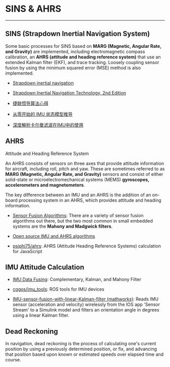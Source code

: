 # SINS & AHRS

---

## SINS (Strapdown Inertial Navigation System)

Some basic processes for SINS based on **MARG (Magnetic, Angular Rate, and Gravity)** are implemented, including electromagnetic compass calibration, an **AHRS (attitude and heading reference system)** that use an extended Kalman filter (EKF), and trace tracking. Loosely coupling sensor fusion by using the minimum squared error (MSE) method is also implemented.

* [Strapdown inertial navigation](https://rotations.berkeley.edu/strapdown-inertial-navigation/)

* [Strapdown Inertial Navigation Technology, 2nd Edition](https://www.globalspec.com/reference/26556/203279/strapdown-inertial-navigation-technology-2nd-edition)

* [捷联惯导算法心得](https://www.amobbs.com/thread-5492189-1-1.html)

* [从零开始的 IMU 状态模型推导](https://fzheng.me/2016/11/20/imu_model_eq/)

* [深度解析卡尔曼滤波在IMU中的使用](http://stevenshi.me/2018/05/03/kalman-filter-implement/)


## AHRS

Attitude and Heading Reference System

An AHRS consists of sensors on three axes that provide attitude information for aircraft, including roll, pitch and yaw. These are sometimes referred to as **MARG (Magnetic, Angular Rate, and Gravity)** sensors and consist of either solid-state or microelectromechanical systems (MEMS) **gyroscopes, accelerometers and magnetometers**.

The key difference between an IMU and an AHRS is the addition of an on-board processing system in an AHRS, which provides attitude and heading information.

* [Sensor Fusion Algorithms](https://learn.adafruit.com/ahrs-for-adafruits-9-dof-10-dof-breakout/sensor-fusion-algorithms): There are a variety of sensor fusion algorithms out there, but the two most common in small embedded systems are the **Mahony and Madgwick filters**.

* [Open source IMU and AHRS algorithms](https://x-io.co.uk/open-source-imu-and-ahrs-algorithms/)

* [psiphi75/ahrs](https://github.com/psiphi75/ahrs): AHRS (Attitude Heading Reference Systems) calculation for JavaScript


## IMU Attitude Calculation

* [IMU Data Fusing](http://www.olliw.eu/2013/imu-data-fusing/): Complementary, Kalman, and Mahony Filter

* [cggos/imu_tools](https://github.com/cggos/imu_tools): ROS tools for IMU devices

* [IMU-sensor-fusion-with-linear-Kalman-filter (mathworks)](https://www.mathworks.com/matlabcentral/fileexchange/70093-imu-sensor-fusion-with-linear-kalman-filter): Reads IMU sensor (acceleration and velocity) wirelessly from the IOS app 'Sensor Stream' to a Simulink model and filters an orientation angle in degrees using a linear Kalman filter.


## Dead Reckoning

In navigation, dead reckoning is the process of calculating one's current position by using a previously determined position, or fix, and advancing that position based upon known or estimated speeds over elapsed time and course. 
